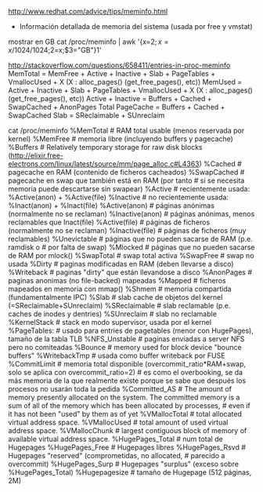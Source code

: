 http://www.redhat.com/advice/tips/meminfo.html

- Información detallada de memoria del sistema (usada por free y vmstat)

mostrar en GB
cat /proc/meminfo | awk  '{x=$2;x=x/1024/1024;$2=x;$3="GB"}1'


http://stackoverflow.com/questions/658411/entries-in-proc-meminfo
MemTotal = MemFree + Active + Inactive + Slab + PageTables + VmallocUsed + X (X : alloc_pages() (get_free_pages(), etc))
MemUsed = Active + Inactive + Slab + PageTables + VmallocUsed + X (X : alloc_pages() (get_free_pages(), etc))
Active + Inactive = Buffers + Cached + SwapCached + AnonPages
Total PageCache = Buffers + Cached + SwapCached
Slab = SReclaimable + SUnreclaim

cat /proc/meminfo 
  %MemTotal     # RAM total usable (menos reservada por kernel)
  %MemFree      # memoria libre (incluyendo buffers y pagecache)
  %Buffers      # Relatively temporary storage for raw disk blocks (http://elixir.free-electrons.com/linux/latest/source/mm/page_alloc.c#L4363)
  %Cached       # pagecache en RAM (contenido de ficheros cacheados)
  %SwapCached   # pagecache en swap que también está en RAM (por tanto
                # si se necesita memoria puede descartarse sin swapear)
  %Active         # recientemente usada: %Active(anon) + %Active(file)
  %Inactive       # no recientemente usada: %Inact(anon) + %Inact(file)
  %Active(anon)   # páginas anónimas (normalmente no se reclaman)
  %Inactive(anon) # páginas anónimas, menos reclamables que Inact(file)
  %Active(file)   # páginas de ficheros (normalmente no se reclaman)
  %Inactive(file) # páginas de ficheros (muy reclamables)
  %Unevictable    # páginas que no pueden sacarse de RAM (p.e. ramdisk o
                  # por falta de swap)
  %Mlocked        # páginas que no pueden sacarse de RAM por mlock()
  %SwapTotal    # swap total activa
  %SwapFree     # swap no usada
  %Dirty        # paginas modificadas en RAM (deben llevarse a disco)
  %Writeback    # paginas "dirty" que están llevandose a disco
  %AnonPages    # paginas anonimas (no file-backed) mapeadas
  %Mapped       # ficheros mapeados en memoria con mmap()
  %Shmem        # memoria compartida (fundamentalmente IPC)
  %Slab         # slab cache de objetos del kernel (=SReclaimable+SUnreclaim)
  %SReclaimable # slab reclamable (p.e. caches de inodes y dentries)
  %SUnreclaim   # slab no reclamable
  %KernelStack  # stack en modo supervisor, usada por el kernel
  %PageTables:  # usado para entries de pagetables (menor con HugePages), tamaño de la tabla TLB
  %NFS_Unstable # paginas enviadas a server NFS pero no comiteadas
  %Bounce       # memory used for block device "bounce buffers"
  %WritebackTmp # usada como buffer writeback por FUSE
  %CommitLimit  # memoria total disponible (overcommit_ratio*RAM+swap, solo se aplica con overcommit_ratio=2)
                # es como el overbooking, se da más memoria de la que realmente existe porque se sabe que después los procesos no usarán toda la pedida
  %Committed_AS # The amount of memory presently allocated on the system.  The committed memory is a sum of all of the memory which has been allocated by processes, 
                # even if it has not been "used" by them as of yet
  %VMallocTotal  # total allocated virtual address space.
  %VMallocUsed   # total amount of used virtual address space.
  %VMallocChunk  # largest contiguous block of memory of available virtual address space.
  %HugePages_Total # num total de Hugepages
  %HugePages_Free  # Hugepages libres
  %HugePages_Rsvd  # Hugepages "reserved" (comprometidas, no allocated,
                   # parecido a overcommit)
  %HugePages_Surp  # Hugepages "surplus" (exceso sobre %HugePages_Total)
  %Hugepagesize    # tamaño de Hugepage (512 páginas, 2M)

